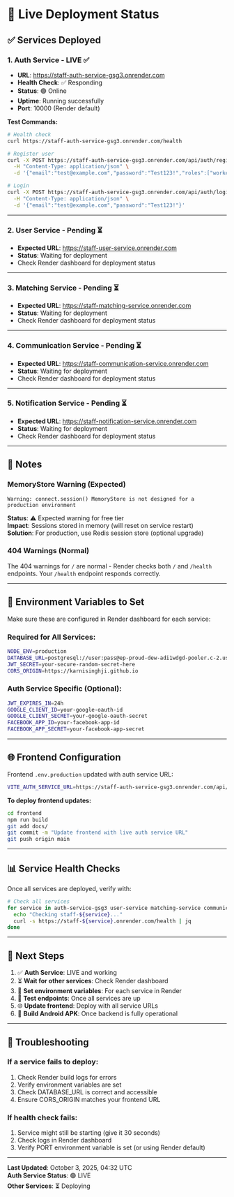 # 🚀 Live Deployment Status

## ✅ Services Deployed

### 1. Auth Service - LIVE ✅
- **URL**: https://staff-auth-service-gsg3.onrender.com
- **Health Check**: ✅ Responding
- **Status**: 🟢 Online
- **Uptime**: Running successfully
- **Port**: 10000 (Render default)

**Test Commands:**
```bash
# Health check
curl https://staff-auth-service-gsg3.onrender.com/health

# Register user
curl -X POST https://staff-auth-service-gsg3.onrender.com/api/auth/register \
  -H "Content-Type: application/json" \
  -d '{"email":"test@example.com","password":"Test123!","roles":["worker"]}'

# Login
curl -X POST https://staff-auth-service-gsg3.onrender.com/api/auth/login \
  -H "Content-Type: application/json" \
  -d '{"email":"test@example.com","password":"Test123!"}'
```

---

### 2. User Service - Pending ⏳
- **Expected URL**: https://staff-user-service.onrender.com
- **Status**: Waiting for deployment
- Check Render dashboard for deployment status

---

### 3. Matching Service - Pending ⏳
- **Expected URL**: https://staff-matching-service.onrender.com
- **Status**: Waiting for deployment
- Check Render dashboard for deployment status

---

### 4. Communication Service - Pending ⏳
- **Expected URL**: https://staff-communication-service.onrender.com
- **Status**: Waiting for deployment
- Check Render dashboard for deployment status

---

### 5. Notification Service - Pending ⏳
- **Expected URL**: https://staff-notification-service.onrender.com
- **Status**: Waiting for deployment
- Check Render dashboard for deployment status

---

## 📝 Notes

### MemoryStore Warning (Expected)
```
Warning: connect.session() MemoryStore is not designed for a production environment
```
**Status**: ⚠️ Expected warning for free tier  
**Impact**: Sessions stored in memory (will reset on service restart)  
**Solution**: For production, use Redis session store (optional upgrade)

### 404 Warnings (Normal)
The 404 warnings for `/` are normal - Render checks both `/` and `/health` endpoints. Your `/health` endpoint responds correctly.

---

## 🔧 Environment Variables to Set

Make sure these are configured in Render dashboard for each service:

### Required for All Services:
```bash
NODE_ENV=production
DATABASE_URL=postgresql://user:pass@ep-proud-dew-adi1wdgd-pooler.c-2.us-east-1.aws.neon.tech/database?sslmode=require
JWT_SECRET=your-secure-random-secret-here
CORS_ORIGIN=https://karnisinghji.github.io
```

### Auth Service Specific (Optional):
```bash
JWT_EXPIRES_IN=24h
GOOGLE_CLIENT_ID=your-google-oauth-id
GOOGLE_CLIENT_SECRET=your-google-oauth-secret
FACEBOOK_APP_ID=your-facebook-app-id
FACEBOOK_APP_SECRET=your-facebook-app-secret
```

---

## 🌐 Frontend Configuration

Frontend `.env.production` updated with auth service URL:
```bash
VITE_AUTH_SERVICE_URL=https://staff-auth-service-gsg3.onrender.com/api/auth
```

**To deploy frontend updates:**
```bash
cd frontend
npm run build
git add docs/
git commit -m "Update frontend with live auth service URL"
git push origin main
```

---

## 📊 Service Health Checks

Once all services are deployed, verify with:

```bash
# Check all services
for service in auth-service-gsg3 user-service matching-service communication-service notification-service; do
  echo "Checking staff-${service}..."
  curl -s https://staff-${service}.onrender.com/health | jq
done
```

---

## 🎯 Next Steps

1. ✅ **Auth Service**: LIVE and working
2. ⏳ **Wait for other services**: Check Render dashboard
3. 🔧 **Set environment variables**: For each service in Render
4. 🧪 **Test endpoints**: Once all services are up
5. 🌐 **Update frontend**: Deploy with all service URLs
6. 📱 **Build Android APK**: Once backend is fully operational

---

## 🐛 Troubleshooting

### If a service fails to deploy:
1. Check Render build logs for errors
2. Verify environment variables are set
3. Check DATABASE_URL is correct and accessible
4. Ensure CORS_ORIGIN matches your frontend URL

### If health check fails:
1. Service might still be starting (give it 30 seconds)
2. Check logs in Render dashboard
3. Verify PORT environment variable is set (or using Render default)

---

**Last Updated**: October 3, 2025, 04:32 UTC  
**Auth Service Status**: 🟢 LIVE  
**Other Services**: ⏳ Deploying
